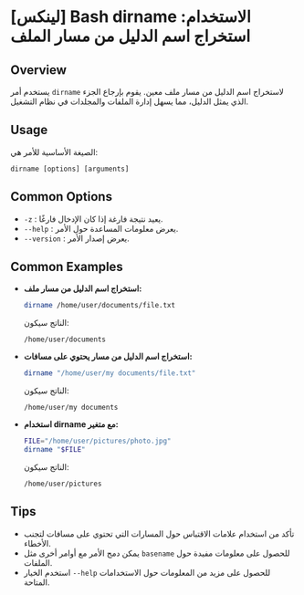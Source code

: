 # [لينكس] Bash dirname الاستخدام: استخراج اسم الدليل من مسار الملف

## Overview
يستخدم أمر `dirname` لاستخراج اسم الدليل من مسار ملف معين. يقوم بإرجاع الجزء الذي يمثل الدليل، مما يسهل إدارة الملفات والمجلدات في نظام التشغيل.

## Usage
الصيغة الأساسية للأمر هي:
```
dirname [options] [arguments]
```

## Common Options
- `-z` : يعيد نتيجة فارغة إذا كان الإدخال فارغًا.
- `--help` : يعرض معلومات المساعدة حول الأمر.
- `--version` : يعرض إصدار الأمر.

## Common Examples
- **استخراج اسم الدليل من مسار ملف:**
  ```bash
  dirname /home/user/documents/file.txt
  ```
  الناتج سيكون:
  ```
  /home/user/documents
  ```

- **استخراج اسم الدليل من مسار يحتوي على مسافات:**
  ```bash
  dirname "/home/user/my documents/file.txt"
  ```
  الناتج سيكون:
  ```
  /home/user/my documents
  ```

- **استخدام dirname مع متغير:**
  ```bash
  FILE="/home/user/pictures/photo.jpg"
  dirname "$FILE"
  ```
  الناتج سيكون:
  ```
  /home/user/pictures
  ```

## Tips
- تأكد من استخدام علامات الاقتباس حول المسارات التي تحتوي على مسافات لتجنب الأخطاء.
- يمكن دمج الأمر مع أوامر أخرى مثل `basename` للحصول على معلومات مفيدة حول الملفات.
- استخدم الخيار `--help` للحصول على مزيد من المعلومات حول الاستخدامات المتاحة.
